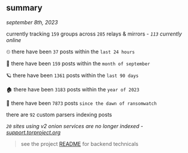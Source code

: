 
## summary
_september 8th, 2023_

currently tracking `159` groups across `285` relays & mirrors - _`113` currently online_

⏲ there have been `37` posts within the `last 24 hours`

🦈 there have been `159` posts within the `month of september`

🪐 there have been `1361` posts within the `last 90 days`

🏚 there have been `3183` posts within the `year of 2023`

🦕 there have been `7873` posts `since the dawn of ransomwatch`

there are `92` custom parsers indexing posts

_`20` sites using v2 onion services are no longer indexed - [support.torproject.org](https://support.torproject.org/onionservices/v2-deprecation/)_

> see the project [README](https://github.com/joshhighet/ransomwatch#ransomwatch--) for backend technicals
